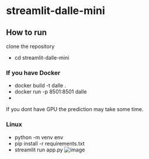 # streamlit-dalle-mini

## How to run

clone the repository
- cd streamlit-dalle-mini

### If you have Docker

- docker build -t dalle .
- docker run -p 8501:8501 dalle
- 
If you dont have GPU the prediction may take some time.

### Linux

- python -m venv env
- pip install -r requirements.txt
- streamlit run app.py
![image](https://user-images.githubusercontent.com/71555983/174518109-93d367e3-07b7-4c09-9737-81b642a5e9ce.png)
